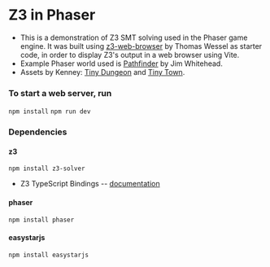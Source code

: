 # Z3 in Phaser

- This is a demonstration of Z3 SMT solving used in the Phaser game engine. It was built using [z3-web-browser](https://github.com/collectioncard/z3-web-browser) by Thomas Wessel as starter code, in order to display Z3's output in a web browser using Vite.
- Example Phaser world used is [Pathfinder](https://github.com/JimWhiteheadUCSC/Pathfinder) by Jim Whitehead.
- Assets by Kenney: [Tiny Dungeon](https://kenney.nl/assets/tiny-dungeon) and [Tiny Town](https://kenney.nl/assets/tiny-town).

### To start a web server, run 
`npm install`
`npm run dev`

### Dependencies
#### z3
`npm install z3-solver`
- Z3 TypeScript Bindings -- [documentation](https://www.npmjs.com/package/z3-solver)
#### phaser
`npm install phaser`
#### easystarjs
`npm install easystarjs`
